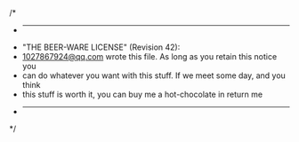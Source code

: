 /*
 * ----------------------------------------------------------------------------
 * "THE BEER-WARE LICENSE" (Revision 42):
 * <1027867924@qq.com> wrote this file. As long as you retain this notice you
 * can do whatever you want with this stuff. If we meet some day, and you think
 * this stuff is worth it, you can buy me a hot-chocolate in return me
 * ----------------------------------------------------------------------------
 */
